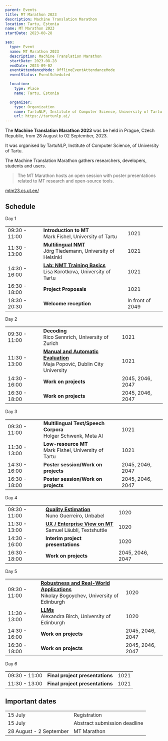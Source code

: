 ```yaml
---
parent: Events
title: MT Marathon 2023
description: Machine Translation Marathon
location: Tartu, Estonia
name: MT Marathon 2023
startDate: 2023-08-28

seo:
  type: Event
  name: MT Marathon 2023
  description: Machine Translation Marathon
  startDate: 2023-08-28
  endDate: 2023-09-02
  eventAttendanceMode: OfflineEventAttendanceMode
  eventStatus: EventScheduled

  location:
    type: Place
    name: Tartu, Estonia

  organizer:
    type: Organization
    name: TartuNLP, Institute of Computer Science, University of Tartu
    url: https://tartunlp.ai/
---
```


The **Machine Translation Marathon 2023** was be held in Prague, Czech Republic, from 28 August to 02 September, 2023.

It was organised by TartuNLP, Institute of Computer Science, of University of Tartu.

The Machine Translation Marathon gathers researchers, developers, students and users.

> The MT Marathon hosts an open session with poster presentations related to MT research and open-source tools.

[mtm23.cs.ut.ee/](https://mtm23.cs.ut.ee/)


## Schedule

Day 1

|     |     |     |
| --- | --- | --- |
| 09:30 - 11:00 | **Introduction to MT**  <br>Mark Fishel, University of Tartu | 1021 |
| 11:30 - 13:00 | [**Multilingual NMT**](https://mtm23.cs.ut.ee/wp-content/uploads/2023/09/Jorg_Tiedemann_Multilinguality.pdf) <br>Jörg Tiedemann, University of Helsinki | 1021 |
| 14:30 - 16:00 | [**Lab: NMT Training Basics**](https://docs.google.com/presentation/d/17hl2sRoPQpQD68kFoEJF1IgxxCGXhxvmGNalPjuCNW0/edit#slide=id.g2763bca001d_0_13) <br>Lisa Korotkova, University of Tartu | 1021 |
| 16:30 - 18:00 | **Project Proposals** | 1021 |
| 18:30 - 20:30 | **Welcome reception** | In front of 2049 |

Day 2

|     |     |     |
| --- | --- | --- |
| 09:30 - 11:00 | **Decoding** <br>Rico Sennrich, University of Zurich | 1021 |
| 11:30 - 13:00 | [**Manual and Automatic Evaluation**](https://mtm23.cs.ut.ee/wp-content/uploads/2023/09/Maja_Popovic_Evaluation.pdf) <br>Maja Popović, Dublin City University | 1021 |
| 14:30 - 16:00 | **Work on projects** | 2045, 2046, 2047 |
| 16:30 - 18:00 | **Work on projects** | 2045, 2046, 2047 |

Day 3

|     |     |     |
| --- | --- | --- |
| 09:30 - 11:00 | **Multilingual Text/Speech Corpora** <br>Holger Schwenk, Meta AI | 1021 |
| 11:30 - 13:00 | **Low-resource MT** <br>Mark Fishel, University of Tartu | 1021 |
| 14:30 - 16:00 | **Poster session/Work on projects** | 2045, 2046, 2047 |
| 16:30 - 18:00 | **Poster session/Work on projects** | 2045, 2046, 2047 |

Day 4

|     |     |     |
| --- | --- | --- |
| 09:30 - 11:00 | [**Quality Estimation**](https://mtm23.cs.ut.ee/wp-content/uploads/2023/09/Nuno_Guerreiro_QE.pdf) <br>Nuno Guerreiro, Unbabel | 1020 |
| 11:30 - 13:00 | [**UX / Enterprise View on MT**](https://docs.google.com/presentation/d/1aW3GX5HvLNxUP0roKwt0bUF3EKyzckDTGv_MHw7oGnw/edit#slide=id.p) <br>Samuel Läubli, Textshuttle | 1020 |
| 14:30 - 16:00 | **Interim project presentations** | 1020 |
| 16:30 - 18:00 | **Work on projects** | 2045, 2046, 2047 |

Day 5

|     |     |     |
| --- | --- | --- |
| 09:30 - 11:00 | [**Robustness and Real-World Applications**](https://mtm23.cs.ut.ee/wp-content/uploads/2023/09/Nikolay_Bogoychev_Robustness.pdf) <br>Nikolay Bogoychev, University of Edinburgh | 1020 |
| 11:30 - 13:00 | [**LLMs**](https://mtm23.cs.ut.ee/wp-content/uploads/2023/09/Alexandra_Birch_LLMs.pdf) <br>Alexandra Birch, University of Edinburgh | 1020 |
| 14:30 - 16:00 | **Work on projects** | 2045, 2046, 2047 |
| 16:30 - 18:00 | **Work on projects** | 2045, 2046, 2047 |

Day 6

|     |     |     |
| --- | --- | --- |
| 09:30 - 11:00 | **Final project presentations** | 1021 |
| 11:30 - 13:00 | **Final project presentations** | 1021 |

## Important dates

|     |     |
| --- | --- |
| 15 July | Registration |
| 15 July | Abstract submission deadline |
| 28 August - 2 September | MT Marathon |